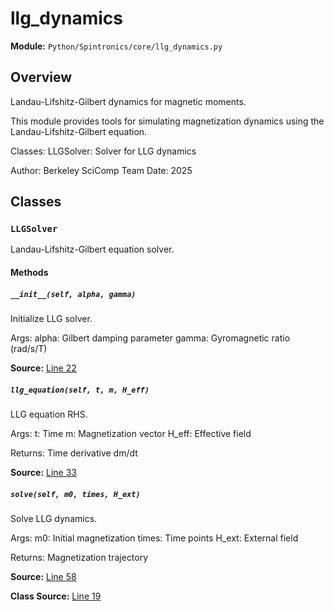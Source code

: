 # llg_dynamics

**Module:** `Python/Spintronics/core/llg_dynamics.py`

## Overview

Landau-Lifshitz-Gilbert dynamics for magnetic moments.

This module provides tools for simulating magnetization dynamics using
the Landau-Lifshitz-Gilbert equation.

Classes:
LLGSolver: Solver for LLG dynamics

Author: Berkeley SciComp Team
Date: 2025

## Classes

### `LLGSolver`

Landau-Lifshitz-Gilbert equation solver.

#### Methods

##### `__init__(self, alpha, gamma)`

Initialize LLG solver.

Args:
alpha: Gilbert damping parameter
gamma: Gyromagnetic ratio (rad/s/T)

**Source:** [Line 22](Python/Spintronics/core/llg_dynamics.py#L22)

##### `llg_equation(self, t, m, H_eff)`

LLG equation RHS.

Args:
t: Time
m: Magnetization vector
H_eff: Effective field

Returns:
Time derivative dm/dt

**Source:** [Line 33](Python/Spintronics/core/llg_dynamics.py#L33)

##### `solve(self, m0, times, H_ext)`

Solve LLG dynamics.

Args:
m0: Initial magnetization
times: Time points
H_ext: External field

Returns:
Magnetization trajectory

**Source:** [Line 58](Python/Spintronics/core/llg_dynamics.py#L58)

**Class Source:** [Line 19](Python/Spintronics/core/llg_dynamics.py#L19)
